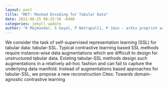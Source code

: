 ```yaml
--- 
layout: post 
title: "MET: Masked Encoding for Tabular Data" 
date: 2022-06-25 08:25:58 -0400 
categories: jekyll update 
author: "K Majmundar, S Goyal, P Netrapalli, P Jain - arXiv preprint arXiv:2206.08564, 2022" 
--- 
```

We consider the task of self-supervised representation learning (SSL) for tabular data: tabular-SSL. Typical contrastive learning based SSL methods require instance-wise data augmentations which are difficult to design for unstructured tabular data. Existing tabular-SSL methods design such augmentations in a relatively ad-hoc fashion and can fail to capture the underlying data manifold. Instead of augmentations based approaches for tabular-SSL, we propose a new reconstruction Cites: Towards domain-agnostic contrastive learning
